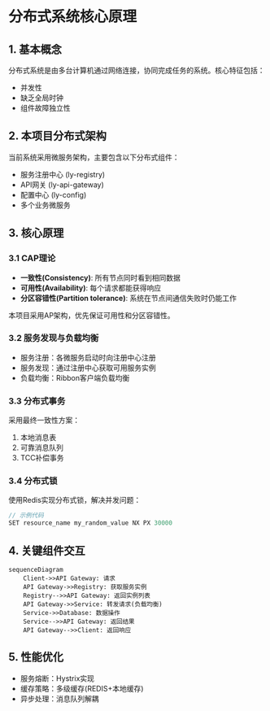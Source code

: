 # 分布式系统核心原理

## 1. 基本概念
分布式系统是由多台计算机通过网络连接，协同完成任务的系统。核心特征包括：
- 并发性
- 缺乏全局时钟
- 组件故障独立性

## 2. 本项目分布式架构
当前系统采用微服务架构，主要包含以下分布式组件：
- 服务注册中心 (ly-registry)
- API网关 (ly-api-gateway)
- 配置中心 (ly-config)
- 多个业务微服务

## 3. 核心原理

### 3.1 CAP理论
- **一致性(Consistency)**: 所有节点同时看到相同数据
- **可用性(Availability)**: 每个请求都能获得响应
- **分区容错性(Partition tolerance)**: 系统在节点间通信失败时仍能工作

本项目采用AP架构，优先保证可用性和分区容错性。

### 3.2 服务发现与负载均衡
- 服务注册：各微服务启动时向注册中心注册
- 服务发现：通过注册中心获取可用服务实例
- 负载均衡：Ribbon客户端负载均衡

### 3.3 分布式事务
采用最终一致性方案：
1. 本地消息表
2. 可靠消息队列
3. TCC补偿事务

### 3.4 分布式锁
使用Redis实现分布式锁，解决并发问题：
```java
// 示例代码
SET resource_name my_random_value NX PX 30000
```

## 4. 关键组件交互
```mermaid
sequenceDiagram
    Client->>API Gateway: 请求
    API Gateway->>Registry: 获取服务实例
    Registry-->>API Gateway: 返回实例列表
    API Gateway->>Service: 转发请求(负载均衡)
    Service->>Database: 数据操作
    Service-->>API Gateway: 返回结果
    API Gateway-->>Client: 返回响应
```

## 5. 性能优化
- 服务熔断：Hystrix实现
- 缓存策略：多级缓存(REDIS+本地缓存)
- 异步处理：消息队列解耦
